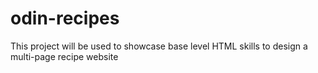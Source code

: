 # odin-recipes
This project will be used to showcase base level HTML skills to design a multi-page recipe website